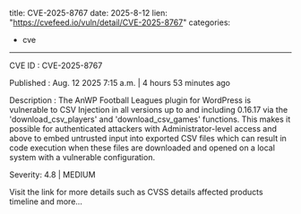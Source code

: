  
title: CVE-2025-8767
date: 2025-8-12
lien: "https://cvefeed.io/vuln/detail/CVE-2025-8767"
categories:
  - cve
---

CVE ID : CVE-2025-8767

Published :  Aug. 12
2025
7:15 a.m. | 4 hours
53 minutes ago

Description : The AnWP Football Leagues plugin for WordPress is vulnerable to CSV Injection in all versions up to
and including
0.16.17 via the 'download_csv_players' and 'download_csv_games' functions. This makes it possible for authenticated attackers
with Administrator-level access and above
to embed untrusted input into exported CSV files
which can result in code execution when these files are downloaded and opened on a local system with a vulnerable configuration.

Severity: 4.8 | MEDIUM

Visit the link for more details
such as CVSS details
affected products
timeline
and more...
